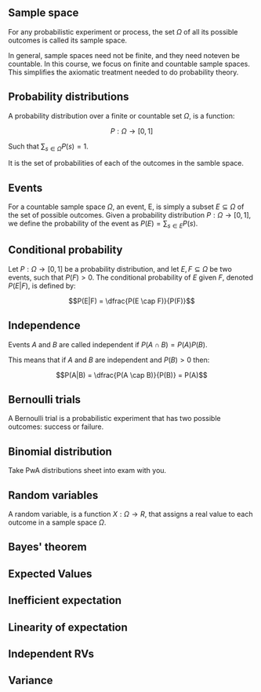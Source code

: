 ## Sample space

For any probabilistic experiment or process, the set $\Omega$ of all its possible outcomes is called its sample space.

In general, sample spaces need not be finite, and they need noteven be countable. In this course, we focus on finite and countable sample spaces. This simplifies the axiomatic treatment needed to do probability theory.

## Probability distributions

A probability distribution over a finite or countable set $\Omega$, is a function:

$$P: \Omega \to [0,1]$$

Such that $\textstyle\sum_{s \in \Omega} P(s) = 1$.

It is the set of probabilities of each of the outcomes in the samble space.

## Events

For a countable sample space $\Omega$, an event, E, is simply a subset $E \subseteq \Omega$ of the set of possible outcomes. Given a probability distribution $P: \Omega \to [0,1]$, we define the probability of the event as $P(E) = \textstyle\sum_{s \in E} P(s)$.

## Conditional probability

Let $P: \Omega \to [0,1]$ be a probability distribution, and let $E,F \subseteq \Omega$ be two events, such that $P(F) \gt 0$. The conditional probability of $E$ given $F$, denoted $P(E|F)$, is defined by:

$$P(E|F) = \dfrac{P(E \cap F)}{P(F)}$$

## Independence

Events $A$ and $B$ are called independent if $P(A \cap B) = P(A)P(B)$.

This means that if $A$ and $B$ are independent and $P(B) \gt 0$ then:

$$P(A|B) = \dfrac{P(A \cap B)}{P(B)} = P(A)$$

## Bernoulli trials

A Bernoulli trial is a probabilistic experiment that has two possible outcomes: success or failure.

## Binomial distribution

Take PwA distributions sheet into exam with you.

## Random variables

A random variable, is a function $X: \Omega \to R$, that assigns a real value to each outcome in a sample space $\Omega$.

<!-- Conditional probability topic below -->

## Bayes' theorem

<!-- Random Variables, Expectation, andVariance topic below -->

## Expected Values

## Inefficient expectation

## Linearity of expectation

## Independent RVs

## Variance
